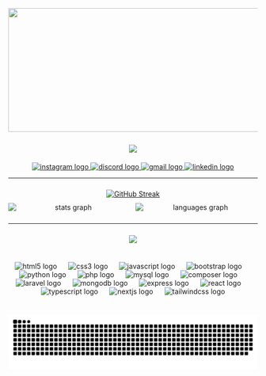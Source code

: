 <div align="center" border-radius:"10px">
  <img height="250" width="1000" src="https://images-ihjoz-com.s3.amazonaws.com/events/cover/810/event_cover_web_dev_banner_for_ihjoz.jpg"  />
</div>

###

<h3 align="center">
    <img src="https://readme-typing-svg.herokuapp.com/?font=Righteous&size=35&center=true&vCenter=true&width=630&height=75&duration=4000&lines=Hi+👋!;+My+name+is+Soultan+Amirul+Mukminin;+I'm+a+Developer;" />
</h3>


<div align="center">
  <a href="https://www.instagram.com/sultan_amirulmukminin?igsh=MThyeDN1Mzhhc3FrNw==" target="_blank">
    <img src="https://img.shields.io/static/v1?message=Instagram&logo=instagram&label=&color=E4405F&logoColor=white&labelColor=&style=for-the-badge" height="35" alt="instagram logo"  />
  </a>
  <a href="https://discord.com/channels/@me" target="_blank">
    <img src="https://img.shields.io/static/v1?message=Discord&logo=discord&label=&color=7289DA&logoColor=white&labelColor=&style=for-the-badge" height="35" alt="discord logo"  />
  </a>
  <a href="soultanamirulmukminin@gmail.com" target="_blank">
    <img src="https://img.shields.io/static/v1?message=Gmail&logo=gmail&label=&color=D14836&logoColor=white&labelColor=&style=for-the-badge" height="35" alt="gmail logo"  />
  </a>
  <a href="linkedin.com/in/soultanamirulmukminin" target="_blank">
    <img src="https://img.shields.io/static/v1?message=LinkedIn&logo=linkedin&label=&color=0077B5&logoColor=white&labelColor=&style=for-the-badge" height="35" alt="linkedin logo"  />
  </a>
</div>

<hr/>

###

<div align="center" style="display: flex; justify-content: center; flex-wrap: wrap;">
  <div style="width: 100%; max-width: 800px;">
    <a href="https://git.io/streak-stats" style="display: block; margin-bottom: 10px;">
      <img src="https://streak-stats.demolab.com?user=soul222&theme=react&card_width=800" alt="GitHub Streak" style="width: 100%; height: auto;" />
    </a>
    <div style="display: flex; justify-content: space-between; flex-wrap: wrap;">
      <img src="https://github-readme-stats.vercel.app/api?username=soul222&hide_title=false&hide_rank=false&show_icons=true&include_all_commits=true&count_private=true&disable_animations=false&theme=react&locale=en&hide_border=false" alt="stats graph" style="width: 49%; height: auto; margin-bottom: 10px;" />
      <img src="https://github-readme-stats.vercel.app/api/top-langs?username=soul222&locale=en&hide_title=false&layout=compact&card_width=400&langs_count=5&theme=react&hide_border=false" alt="languages graph" style="width: 49%; height: auto; margin-bottom: 10px;" />
    </div>
  </div>
</div>

<hr/>

###

<h3 align="center">
    <img src="https://readme-typing-svg.herokuapp.com/?font=Righteous&size=35&center=true&vCenter=true&width=630&height=75&duration=3000&lines=🛠️+Language+and+tools;" />
</h3>

<br clear="both">

<div align="center">
  <img src="https://cdn.jsdelivr.net/gh/devicons/devicon/icons/html5/html5-original.svg" height="45" alt="html5 logo"  />
  <img width="15" />
  <img src="https://cdn.jsdelivr.net/gh/devicons/devicon/icons/css3/css3-original.svg" height="45" alt="css3 logo"  />
  <img width="15" />
  <img src="https://cdn.simpleicons.org/javascript/F7DF1E" height="45" alt="javascript logo"  />
  <img width="15" />
  <img src="https://cdn.simpleicons.org/bootstrap/7952B3" height="45" alt="bootstrap logo"  />
  <img width="15" />
  <img src="https://cdn.jsdelivr.net/gh/devicons/devicon/icons/python/python-original.svg" height="45" alt="python logo"  />
  <img width="15" />
  <img src="https://cdn.simpleicons.org/php/777BB4" height="45" alt="php logo"  />
  <img width="15" />
  <img src="https://cdn.simpleicons.org/mysql/4479A1" height="45" alt="mysql logo"  />
  <img width="15" />
  <img src="https://cdn.jsdelivr.net/gh/devicons/devicon/icons/composer/composer-original.svg" height="45" alt="composer logo"  />
  <img width="15" />
  <img src="https://cdn.simpleicons.org/laravel/FF2D20" height="45" alt="laravel logo"  />
  <img width="15" />
  <img src="https://cdn.simpleicons.org/mongodb/47A248" height="45" alt="mongodb logo"  />
  <img width="15" />
  <img src="https://skillicons.dev/icons?i=express" height="45" alt="express logo"  />
  <img width="15" />
  <img src="https://skillicons.dev/icons?i=react" height="45" alt="react logo"  />
  <img width="15" />
  <img src="https://cdn.simpleicons.org/typescript/3178C6" height="45" alt="typescript logo"  />
  <img width="15" />
  <img src="https://cdn.jsdelivr.net/gh/devicons/devicon/icons/nextjs/nextjs-original.svg" height="45" alt="nextjs logo"  />
  <img width="15" />
  <img src="https://cdn.simpleicons.org/tailwindcss/06B6D4" height="45" alt="tailwindcss logo"  />
</div>

###

<br clear="both">

<img src="https://raw.githubusercontent.com/soul222/soul222/output/snake.svg" alt="Snake animation" />

###
